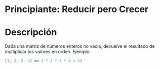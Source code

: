 # Principiante: Reducir pero Crecer

# Descripción

Dada una matriz de números enteros no vacía, devuelve el resultado de multiplicar los valores en orden. Ejemplo:

```javascript
[1, 2, 3, 4] => 1 * 2 * 3 * 4 = 24
```
